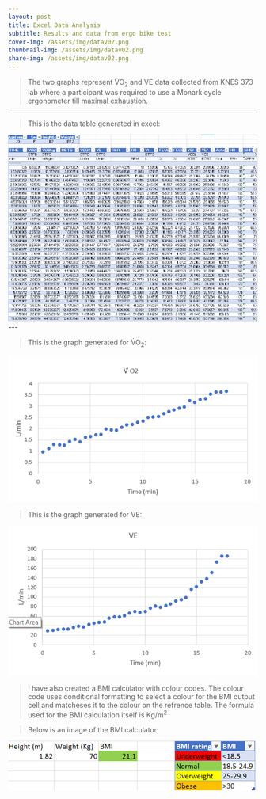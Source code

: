 ```yaml
---
layout: post 
title: Excel Data Analysis
subtitle: Results and data from ergo bike test  
cover-img: /assets/img/datav02.png
thumbnail-img: /assets/img/datav02.png
share-img: /assets/img/datav02.png
---
```


>The two graphs represent &#x56;&#x0307;O<sub>2</sub> and VE data collected from KNES 373 lab where a participant was required to use a Monark cycle ergonometer till maximal exhaustion.

---
>This is the data table generated in excel:
<img src="https://github.com/Sushrutm2/project3theme/blob/03063846b1e50f86267bb35eef2ad00a36b8d14a/assets/img/datav02.png" alt="Data from test">
---

>This is the graph generated for &#x56;&#x0307;O<sub>2</sub>:
>
![&#x56;&#x0307;O<sub>2</sub> graph](/assets/img/VO2graph.png)

>This is the graph generated for VE:
>
![VE graph](/assets/img/VEgraph.png)

>I have also created a BMI calculator with colour codes. The colour code uses conditional formatting to select a colour for the BMI output cell and matcheses it to the colour on the refrence table. The formula used for the BMI calculation itself is Kg/m<sup>2</sup>


>Below is an image of the BMI calculator:
>
![Data from test](/assets/img/BMIcalc.png)
